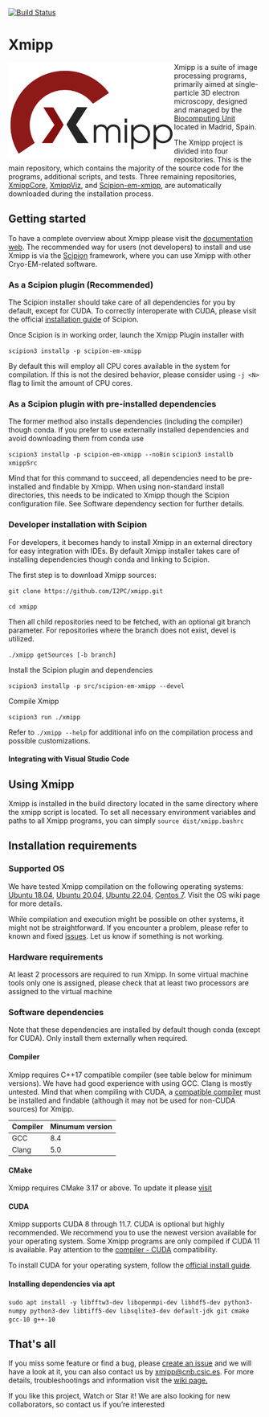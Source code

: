 [![Build Status](https://github.com/I2PC/xmipp/actions/workflows/build.yml/badge.svg)](https://github.com/I2PC/xmipp/actions/workflows/build.yml)

# Xmipp
<a href="https://github.com/I2PC/xmipp"><img src="https://github.com/I2PC/scipion-em-xmipp/blob/devel/xmipp3/xmipp_logo.png" alt="drawing" width="330" align="left"></a>


  
Xmipp is a suite of image processing programs, primarily aimed at single-particle 3D electron microscopy, designed and managed by the [Biocomputing Unit](http://biocomputingunit.es/) located in Madrid, Spain.

The Xmipp project is divided into four repositories. 
This is the main repository, which contains the majority of the source code for the programs, additional scripts, and tests. Three remaining repositories, [XmippCore](https://github.com/I2PC/xmippCore/), [XmippViz](https://github.com/I2PC/xmippViz/), and [Scipion-em-xmipp](https://github.com/I2PC/scipion-em-xmipp), are automatically downloaded during the installation process.


## Getting started
To have a complete overview about Xmipp please visit the [documentation web](https://i2pc.github.io/docs/). The recommended way for users (not developers) to install and use Xmipp is via the [Scipion](http://scipion.i2pc.es/) framework, where you can use Xmipp with other Cryo-EM-related software. 

### As a Scipion plugin (Recommended)
The Scipion installer should take care of all dependencies for you by default, except for CUDA. To correctly interoperate with CUDA, please visit the official [installation guide](https://scipion-em.github.io/docs/release-3.0.0/docs/scipion-modes/how-to-install.html#installation) of Scipion.

Once Scipion is in working order, launch the Xmipp Plugin installer with

`scipion3 installp -p scipion-em-xmipp`

By default this will employ all CPU cores available in the system for compilation. If this is not the desired behavior, please consider using `-j <N>` flag to limit the amount of CPU cores.

### As a Scipion plugin with pre-installed dependencies
The former method also installs dependencies (including the compiler) though conda. If you prefer to use externally installed dependencies and avoid downloading them from conda use

`scipion3 installp -p scipion-em-xmipp --noBin`
`scipion3 installb xmippSrc`

Mind that for this command to succeed, all dependencies need to be pre-installed and findable by Xmipp. When using non-standard install directories, this needs to be indicated to Xmipp though the Scipion configuration file. See Software dependency section for further details.

### Developer installation with Scipion
For developers, it becomes handy to install Xmipp in an external directory for easy integration with IDEs. By default Xmipp installer takes care of installing dependencies though conda and linking to Scipion.

The first step is to download Xmipp sources:

`git clone https://github.com/I2PC/xmipp.git`

`cd xmipp`

Then all child repositories need to be fetched, with an optional git branch parameter. For repositories where the branch does not exist, devel is utilized.

`./xmipp getSources [-b branch]`

Install the Scipion plugin and dependencies

`scipion3 installp -p src/scipion-em-xmipp --devel`

Compile Xmipp

`scipion3 run ./xmipp`

Refer to `./xmipp --help` for additional info on the compilation process and possible customizations.

#### Integrating with Visual Studio Code

## Using Xmipp
Xmipp is installed in the build directory located in the same directory where the xmipp script is located. To set all necessary environment variables and paths to all Xmipp programs, you can simply 
`source dist/xmipp.bashrc`

## Installation requirements
### Supported OS
We have tested Xmipp compilation on the following operating systems:
[Ubuntu 18.04](https://github.com/I2PC/xmipp/wiki/Installing-Xmipp-on-Ubuntu-18.04), [Ubuntu 20.04](https://github.com/I2PC/xmipp/wiki/Installing-Xmipp-on-Ubuntu-20.04), [Ubuntu 22.04](https://github.com/I2PC/xmipp/wiki/Installing-Xmipp-on-Ubuntu-22.04), [Centos 7](https://github.com/I2PC/xmipp/wiki/Installing-Xmipp-on-CentOS-7-9.2009). Visit the OS wiki page for more details.

While compilation and execution might be possible on other systems, it might not be straightforward. If you encounter a problem, please refer to known and fixed [issues](https://github.com/I2PC/xmipp/issues?q=is%3Aissue). Let us know if something is not working.

### Hardware requirements
At least 2 processors are required to run Xmipp. In some virtual machine tools only one is assigned, please check that at least two processors are assigned to the virtual machine

### Software dependencies
Note that these dependencies are installed by default though conda (except for CUDA). Only install them externally when required.

#### Compiler
Xmipp requires C++17 compatible compiler (see table below for minimum versions). We have had good experience with using GCC. Clang is mostly untested. Mind that when compiling with CUDA, a [compatible compiler](https://gist.github.com/ax3l/9489132) must be installed and findable (although it may not be used for non-CUDA sources) for Xmipp.

| Compiler | Minumum version |
|----------|-----------------|
| GCC      | 8.4             |
| Clang    | 5.0             |


#### CMake
Xmipp requires CMake 3.17 or above. To update it please [visit](https://github.com/I2PC/xmipp/wiki/Cmake-update-and-install)

#### CUDA
Xmipp supports CUDA 8 through 11.7. CUDA is optional but highly recommended. We recommend you to use the newest version available for your operating system. Some Xmipp programs are only compiled if CUDA 11 is available. Pay attention to the [compiler - CUDA](https://gist.github.com/ax3l/9489132) compatibility.

To install CUDA for your operating system, follow the [official install guide](https://developer.nvidia.com/cuda-toolkit-archive).

#### Installing dependencies via apt
`sudo apt install -y libfftw3-dev libopenmpi-dev libhdf5-dev python3-numpy python3-dev libtiff5-dev libsqlite3-dev default-jdk git cmake gcc-10 g++-10`


## That's all

If you miss some feature or find a bug, please [create an issue](https://github.com/I2PC/xmipp/issues/new) and we will have a look at it, you can also contact us by xmipp@cnb.csic.es. For more details, troubleshootings and information visit the [wiki page.](https://github.com/I2PC/xmipp/wiki)

If you like this project, Watch or Star it! We are also looking for new collaborators, so contact us if you’re interested
